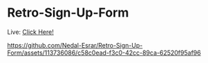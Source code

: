 # Retro-Sign-Up-Form

Live: [Click Here!](https://nedal-esrar.github.io/Retro-Sign-Up-Form/)

https://github.com/Nedal-Esrar/Retro-Sign-Up-Form/assets/113736086/c58c0ead-f3c0-42cc-89ca-62520f95af96

